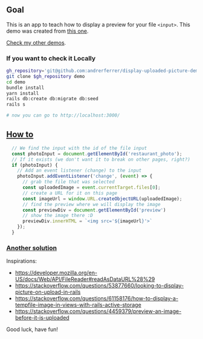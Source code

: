 ## Goal
This is an app to teach how to display a preview for your file `<input>`.
This demo was created from [this one](https://github.com/andrerferrer/basic-photo-demo).

[Check my other demos](https://github.com/andrerferrer/dedemos/).

### If you want to check it Locally
```sh
gh_repository='git@github.com:andrerferrer/display-uploaded-picture-demo.git'
git clone $gh_repository demo
cd demo
bundle install
yarn install
rails db:create db:migrate db:seed
rails s

# now you can go to http://localhost:3000/
```

## [How to](app/javascript/components/file_input_preview.js)
```js
  // We find the input with the id of the file input
  const photoInput = document.getElementById('restaurant_photo');
  // If it exists (we don't want it to break on other pages, right?)
  if (photoInput) {
    // Add an event listener (change) to the input
    photoInput.addEventListener('change', (event) => {
      // grab the file that was selected
      const uploadedImage = event.currentTarget.files[0];
      // create a URL for it on this page
      const imageUrl = window.URL.createObjectURL(uploadedImage);
      // find the preview where we will display the image
      const previewDiv = document.getElementById('preview')
      // show the image there :D
      previewDiv.innerHTML = `<img src='${imageUrl}'>`
    });
  }

```

### [Another solution](app/javascript/components/file_input_preview_another_solution.js)

Inspirations:
- https://developer.mozilla.org/en-US/docs/Web/API/FileReader#readAsDataURL%28%29
- https://stackoverflow.com/questions/53877660/looking-to-display-picture-on-upload-in-rails
- https://stackoverflow.com/questions/61158176/how-to-display-a-tempfile-image-in-views-with-rails-active-storage
- https://stackoverflow.com/questions/4459379/preview-an-image-before-it-is-uploaded

Good luck, have fun!
